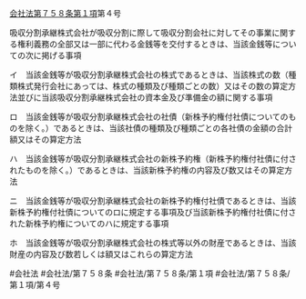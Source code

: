[会社法第７５８条第１項](会社法＿＿＿＿第７５８条第１項)第４号

吸収分割承継株式会社が吸収分割に際して吸収分割会社に対してその事業に関する権利義務の全部又は一部に代わる金銭等を交付するときは、当該金銭等についての次に掲げる事項

イ　当該金銭等が吸収分割承継株式会社の株式であるときは、当該株式の数（種類株式発行会社にあっては、株式の種類及び種類ごとの数）又はその数の算定方法並びに当該吸収分割承継株式会社の資本金及び準備金の額に関する事項

ロ　当該金銭等が吸収分割承継株式会社の社債（新株予約権付社債についてのものを除く。）であるときは、当該社債の種類及び種類ごとの各社債の金額の合計額又はその算定方法

ハ　当該金銭等が吸収分割承継株式会社の新株予約権（新株予約権付社債に付されたものを除く。）であるときは、当該新株予約権の内容及び数又はその算定方法

ニ　当該金銭等が吸収分割承継株式会社の新株予約権付社債であるときは、当該新株予約権付社債についてのロに規定する事項及び当該新株予約権付社債に付された新株予約権についてのハに規定する事項

ホ　当該金銭等が吸収分割承継株式会社の株式等以外の財産であるときは、当該財産の内容及び数若しくは額又はこれらの算定方法


#会社法
#会社法/第７５８条
#会社法/第７５８条/第１項
#会社法/第７５８条/第１項/第４号
